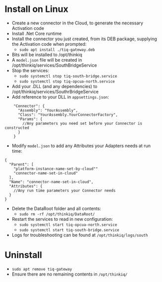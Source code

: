 ﻿# Install on Linux

- Create a new connector in the Cloud, to generate the necessary Activation code
- Install .Net Core runtime
- Install the connector you just created, from its DEB package, supplying the Activation code when prompted:
    + `sudo apt install ./tiq-gateway.deb`
- Bits will be installed to /opt/thinkiq
- A `model.json` file will be created in /opt/thinkiq/services/SouthBridgeService
- Stop the services:
    + `sudo systemctl stop tiq-south-bridge.service`
    + `sudo systemctl stop tiq-opcua-north.service`
- Add your .DLL (and any dependencies) to /opt/thinkiq/services/SouthrBridgeService
- Add reference to your DLL in `appsettings.json`:

```
    "Connector": {
      "Assembly": "YourAssembly",
      "Class": "YourAssembly.YourConnectorFactory",
      "Params": {
        //Any parameters you need set before your Connector is constructed
      }
    }
```

- Modify `model.json` to add any Attributes your Adapters needs at run time:

```
{
  "Parent": [
    "platform-instance-name-set-by-cloud""
    "connector-name-set-in-cloud"
  ],
  "Name": "connector-name-set-in-cloud",
  "Attributes": {
    //Any run time parameters your Connector needs
  }
}
```
- Delete the DataRoot folder and all contents:
    + `sudo rm -rf /opt/thinkiq/DataRoot/`
- Restart the services to read in new configuration: 
    + `sudo systemctl start tiq-opcua-north.service`
    + `sudo systemctl start tiq-south-bridge.service` 
- Logs for troubleshooting can be found at `/opt/thinkiq/logs/south`

# Uninstall

- `sudo apt remove tiq-gateway`
- Ensure there are no remaining contents in `/opt/thinkiq/`
